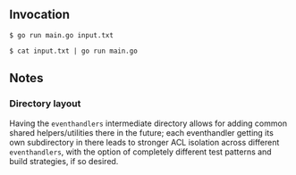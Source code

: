 ## Invocation

`$ go run main.go input.txt`

`$ cat input.txt | go run main.go`

## Notes

### Directory layout

Having the `eventhandlers` intermediate directory allows for adding common shared helpers/utilities there in the future; each eventhandler getting its own subdirectory in there leads to stronger ACL isolation across different `eventhandlers`, with the option of completely different test patterns and build strategies, if so desired.
